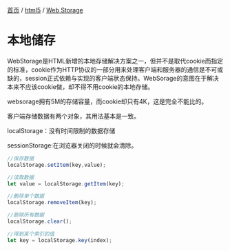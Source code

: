[首页](/) / [html5](/html5/) / [Web Storage](/html5/web-storage)

# 本地储存

WebStorage是HTML新增的本地存储解决方案之一，但并不是取代cookie而指定的标准，cookie作为HTTP协议的一部分用来处理客户端和服务器的通信是不可或缺的，session正式依赖与实现的客户端状态保持。WebSorage的意图在于解决本来不应该cookie做，却不得不用cookie的本地存储。

websorage拥有5M的存储容量，而cookie却只有4K，这是完全不能比的。

客户端存储数据有两个对象，其用法基本是一致。

localStorage：没有时间限制的数据存储

sessionStorage:在浏览器关闭的时候就会清除。

```js
//保存数据
localStorage.setItem(key,value);

//读取数据
let value = localStorage.getItem(key);

//删除单个数据
localStorage.removeItem(key);

//删除所有数据
localStorage.clear();

//得到某个索引的值
let key = localStorage.key(index);
```
